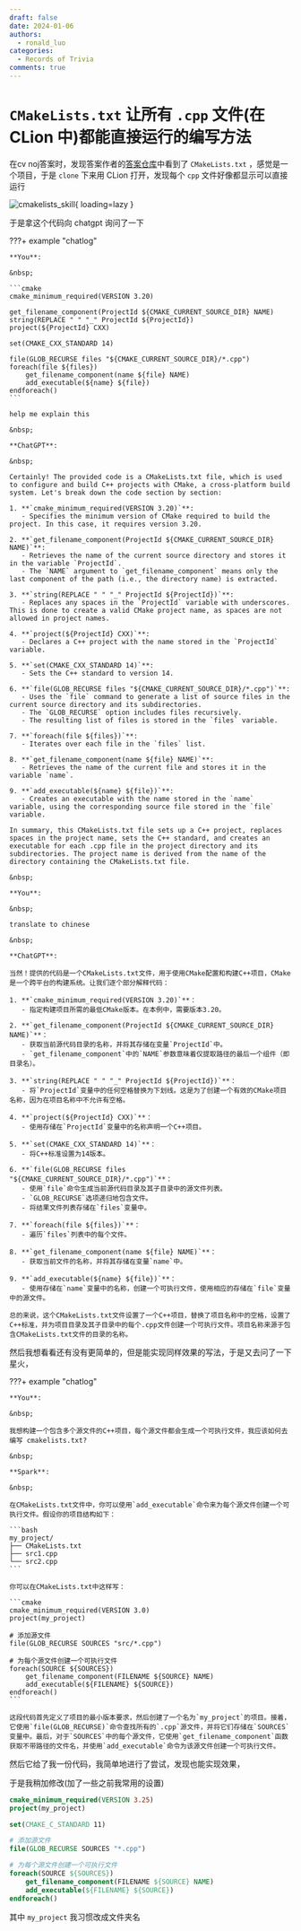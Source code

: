 ```yaml
---
draft: false
date: 2024-01-06
authors:
  - ronald_luo
categories:
  - Records of Trivia
comments: true
---
```


# `CMakeLists.txt` 让所有 `.cpp` 文件(在 CLion 中)都能直接运行的编写方法

在cv noj答案时，发现答案作者的[答案仓库](https://gitee.com/annesede/noj_2023_c)中看到了 `CMakeLists.txt` ，感觉是一个项目，于是 `clone` 下来用 CLion 打开，发现每个 `cpp` 文件好像都显示可以直接运行

<!-- more -->

![cmakelists_skill](../images/cmakelists_skill.png){ loading=lazy }

于是拿这个代码向 chatgpt 询问了一下

???+ example "chatlog"

    **You**:
    
    &nbsp;
    
    ```cmake
    cmake_minimum_required(VERSION 3.20)
    
    get_filename_component(ProjectId ${CMAKE_CURRENT_SOURCE_DIR} NAME)
    string(REPLACE " " "_" ProjectId ${ProjectId})
    project(${ProjectId} CXX)
    
    set(CMAKE_CXX_STANDARD 14)
    
    file(GLOB_RECURSE files "${CMAKE_CURRENT_SOURCE_DIR}/*.cpp")
    foreach(file ${files})
        get_filename_component(name ${file} NAME)
        add_executable(${name} ${file})
    endforeach()
    ```
    
    help me explain this
    
    &nbsp;
    
    **ChatGPT**:
    
    &nbsp;
    
    Certainly! The provided code is a CMakeLists.txt file, which is used to configure and build C++ projects with CMake, a cross-platform build system. Let's break down the code section by section:
    
    1. **`cmake_minimum_required(VERSION 3.20)`**:
       - Specifies the minimum version of CMake required to build the project. In this case, it requires version 3.20.
    
    2. **`get_filename_component(ProjectId ${CMAKE_CURRENT_SOURCE_DIR} NAME)`**:
       - Retrieves the name of the current source directory and stores it in the variable `ProjectId`.
       - The `NAME` argument to `get_filename_component` means only the last component of the path (i.e., the directory name) is extracted.
    
    3. **`string(REPLACE " " "_" ProjectId ${ProjectId})`**:
       - Replaces any spaces in the `ProjectId` variable with underscores. This is done to create a valid CMake project name, as spaces are not allowed in project names.
    
    4. **`project(${ProjectId} CXX)`**:
       - Declares a C++ project with the name stored in the `ProjectId` variable.
    
    5. **`set(CMAKE_CXX_STANDARD 14)`**:
       - Sets the C++ standard to version 14.
    
    6. **`file(GLOB_RECURSE files "${CMAKE_CURRENT_SOURCE_DIR}/*.cpp")`**:
       - Uses the `file` command to generate a list of source files in the current source directory and its subdirectories.
       - The `GLOB_RECURSE` option includes files recursively.
       - The resulting list of files is stored in the `files` variable.
    
    7. **`foreach(file ${files})`**:
       - Iterates over each file in the `files` list.
    
    8. **`get_filename_component(name ${file} NAME)`**:
       - Retrieves the name of the current file and stores it in the variable `name`.
    
    9. **`add_executable(${name} ${file})`**:
       - Creates an executable with the name stored in the `name` variable, using the corresponding source file stored in the `file` variable.
    
    In summary, this CMakeLists.txt file sets up a C++ project, replaces spaces in the project name, sets the C++ standard, and creates an executable for each .cpp file in the project directory and its subdirectories. The project name is derived from the name of the directory containing the CMakeLists.txt file.
    
    &nbsp;
    
    **You**:
    
    &nbsp;
    
    translate to chinese
    
    &nbsp;
    
    **ChatGPT**:
    
    当然！提供的代码是一个CMakeLists.txt文件，用于使用CMake配置和构建C++项目，CMake是一个跨平台的构建系统。让我们逐个部分解释代码：
    
    1. **`cmake_minimum_required(VERSION 3.20)`**：
       - 指定构建项目所需的最低CMake版本。在本例中，需要版本3.20。
    
    2. **`get_filename_component(ProjectId ${CMAKE_CURRENT_SOURCE_DIR} NAME)`**：
       - 获取当前源代码目录的名称，并将其存储在变量`ProjectId`中。
       - `get_filename_component`中的`NAME`参数意味着仅提取路径的最后一个组件（即目录名）。
    
    3. **`string(REPLACE " " "_" ProjectId ${ProjectId})`**：
       - 将`ProjectId`变量中的任何空格替换为下划线。这是为了创建一个有效的CMake项目名称，因为在项目名称中不允许有空格。
    
    4. **`project(${ProjectId} CXX)`**：
       - 使用存储在`ProjectId`变量中的名称声明一个C++项目。
    
    5. **`set(CMAKE_CXX_STANDARD 14)`**：
       - 将C++标准设置为14版本。
    
    6. **`file(GLOB_RECURSE files "${CMAKE_CURRENT_SOURCE_DIR}/*.cpp")`**：
       - 使用`file`命令生成当前源代码目录及其子目录中的源文件列表。
       - `GLOB_RECURSE`选项递归地包含文件。
       - 将结果文件列表存储在`files`变量中。
    
    7. **`foreach(file ${files})`**：
       - 遍历`files`列表中的每个文件。
    
    8. **`get_filename_component(name ${file} NAME)`**：
       - 获取当前文件的名称，并将其存储在变量`name`中。
    
    9. **`add_executable(${name} ${file})`**：
       - 使用存储在`name`变量中的名称，创建一个可执行文件，使用相应的存储在`file`变量中的源文件。
    
    总的来说，这个CMakeLists.txt文件设置了一个C++项目，替换了项目名称中的空格，设置了C++标准，并为项目目录及其子目录中的每个.cpp文件创建一个可执行文件。项目名称来源于包含CMakeLists.txt文件的目录的名称。

然后我想看看还有没有更简单的，但是能实现同样效果的写法，于是又去问了一下星火，

???+ example "chatlog"

    **You**:
    
    &nbsp;
    
    我想构建一个包含多个源文件的C++项目，每个源文件都会生成一个可执行文件，我应该如何去编写 cmakelists.txt?
    
    &nbsp;
    
    **Spark**:
    
    &nbsp;
    
    在CMakeLists.txt文件中，你可以使用`add_executable`命令来为每个源文件创建一个可执行文件。假设你的项目结构如下：
    
    ```bash
    my_project/
    ├── CMakeLists.txt
    ├── src1.cpp
    └── src2.cpp
    ```
    
    你可以在CMakeLists.txt中这样写：
    
    ```cmake
    cmake_minimum_required(VERSION 3.0)
    project(my_project)
    
    # 添加源文件
    file(GLOB_RECURSE SOURCES "src/*.cpp")
    
    # 为每个源文件创建一个可执行文件
    foreach(SOURCE ${SOURCES})
        get_filename_component(FILENAME ${SOURCE} NAME)
        add_executable(${FILENAME} ${SOURCE})
    endforeach()
    ```
    
    这段代码首先定义了项目的最小版本要求，然后创建了一个名为`my_project`的项目。接着，它使用`file(GLOB_RECURSE)`命令查找所有的`.cpp`源文件，并将它们存储在`SOURCES`变量中。最后，对于`SOURCES`中的每个源文件，它使用`get_filename_component`函数获取不带路径的文件名，并使用`add_executable`命令为该源文件创建一个可执行文件。

然后它给了我一份代码，我简单地进行了尝试，发现也能实现效果，

于是我稍加修改(加了一些之前我常用的设置)

```cmake
cmake_minimum_required(VERSION 3.25)
project(my_project)

set(CMAKE_C_STANDARD 11)

# 添加源文件
file(GLOB_RECURSE SOURCES "*.cpp")

# 为每个源文件创建一个可执行文件
foreach(SOURCE ${SOURCES})
    get_filename_component(FILENAME ${SOURCE} NAME)
    add_executable(${FILENAME} ${SOURCE})
endforeach()
```

其中 `my_project` 我习惯改成文件夹名
